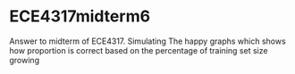 # ECE4317midterm6
Answer to midterm of ECE4317. Simulating The happy graphs which shows how proportion is correct based on the percentage of training set size growing
